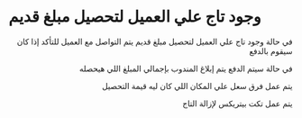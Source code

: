 # وجود تاج علي العميل لتحصيل مبلغ قديم

<p align="right">في حالة وجود تاج علي العميل لتحصيل مبلغ قديم يتم التواصل مع العميل للتأكد إذا كان سيقوم بالدفع</p>

<p align="right">في حالة سيتم الدفع يتم إبلاغ المندوب بإجمالي المبلغ اللي هيحصله</p>

<p align="right">يتم عمل فرق سعل علي المكان اللي كان ليه قيمة التحصيل</p>

<p align="right">يتم عمل تكت بيتريكس لإزالة التاج</p>
